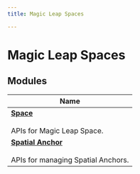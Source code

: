 ```yaml
---
title: Magic Leap Spaces

---
```


# Magic Leap Spaces



## Modules

| Name           |
| -------------- |
| **[Space](/versioned_docs/version-14-Jun-2023/api-ref/api/Modules/group___magic_leap_spaces/group___space/group___space.md)** <br></br>APIs for Magic Leap Space.  |
| **[Spatial Anchor](/versioned_docs/version-14-Jun-2023/api-ref/api/Modules/group___magic_leap_spaces/group___spatial_anchor/group___spatial_anchor.md)** <br></br>APIs for managing Spatial Anchors.  |







